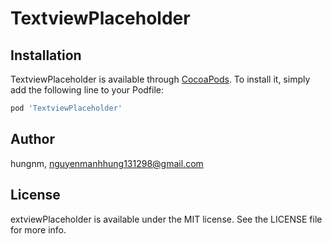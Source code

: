 # TextviewPlaceholder

## Installation

TextviewPlaceholder is available through [CocoaPods](http://cocoapods.org). To install
it, simply add the following line to your Podfile:

```ruby
pod 'TextviewPlaceholder'
```

## Author

hungnm, nguyenmanhhung131298@gmail.com

## License

extviewPlaceholder is available under the MIT license. See the LICENSE file for more info.
